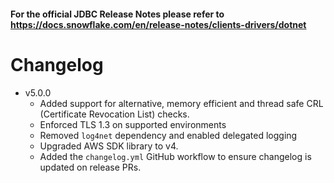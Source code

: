 #### For the official JDBC Release Notes please refer to https://docs.snowflake.com/en/release-notes/clients-drivers/dotnet

# Changelog
- v5.0.0
    - Added support for alternative, memory efficient and thread safe CRL (Certificate Revocation List) checks.
    - Enforced TLS 1.3 on supported environments
    - Removed `log4net` dependency and enabled delegated logging
    - Upgraded AWS SDK library to v4.
    - Added the `changelog.yml` GitHub workflow to ensure changelog is updated on release PRs.

